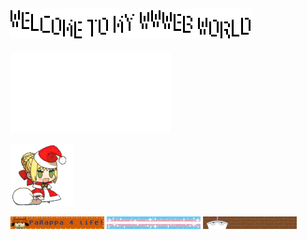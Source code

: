 ## ![oouWiggly](https://github.com/Rosiiiie/Rosiiiie/blob/main/gifs/wwwebx.gif?raw=true)
![oouWiggly](https://github.com/Rosiiiie/Rosiiiie/blob/main/gifs/rosie_white.gif?raw=true)

![umu](https://github.com/Rosiiiie/Rosiiiie/blob/main/gifs/umu.gif?raw=true)

![rappa](https://github.com/Rosiiiie/Rosiiiie/blob/main/gifs/rappa.gif?raw=true)
![trans](https://github.com/Rosiiiie/Rosiiiie/blob/main/gifs/human.gif?raw=true)
![aqua teen](https://github.com/Rosiiiie/Rosiiiie/blob/main/gifs/athf.gif?raw=true)

<!--
**Rosiiiie/Rosiiiie** is a ✨ _special_ ✨ repository because its `README.md` (this file) appears on your GitHub profile.

Here are some ideas to get you started:

- 🔭 I’m currently working on ...
- 🌱 I’m currently learning ...
- 👯 I’m looking to collaborate on ...
- 🤔 I’m looking for help with ...
- 💬 Ask me about ...
- 📫 How to reach me: ...
- 😄 Pronouns: ...
- ⚡ Fun fact: ...
-->
